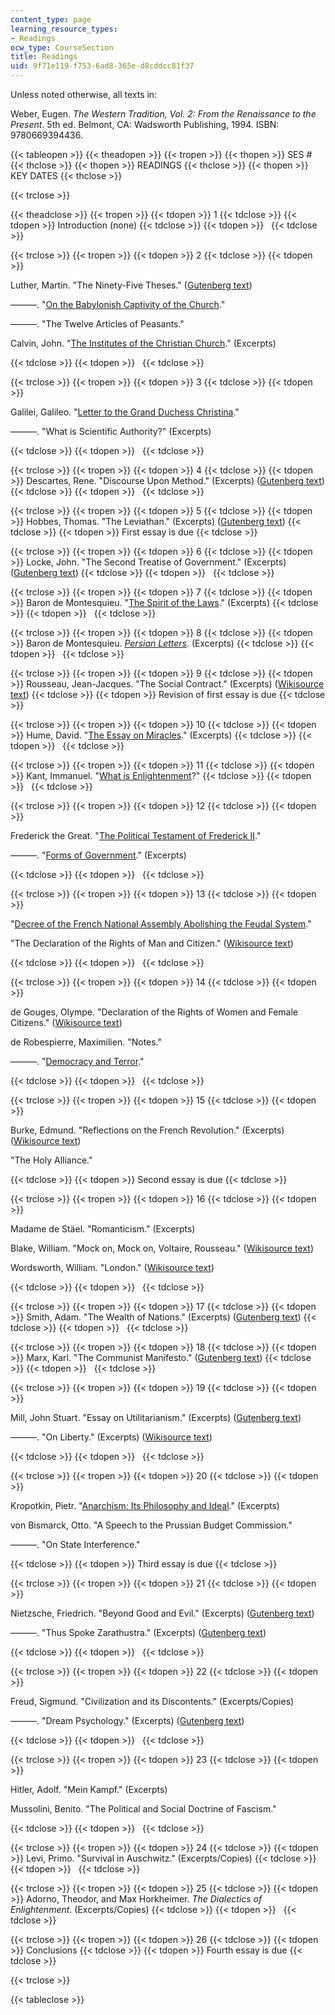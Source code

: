 ```yaml
---
content_type: page
learning_resource_types:
- Readings
ocw_type: CourseSection
title: Readings
uid: 9f71e119-f753-6ad8-365e-d8cddcc81f37
---
```


Unless noted otherwise, all texts in:

Weber, Eugen. _The Western Tradition, Vol. 2: From the Renaissance to the Present_. 5th ed. Belmont, CA: Wadsworth Publishing, 1994. ISBN: 9780669394436.

{{< tableopen >}}
{{< theadopen >}}
{{< tropen >}}
{{< thopen >}}
SES #
{{< thclose >}}
{{< thopen >}}
READINGS
{{< thclose >}}
{{< thopen >}}
KEY DATES
{{< thclose >}}

{{< trclose >}}

{{< theadclose >}}
{{< tropen >}}
{{< tdopen >}}
1
{{< tdclose >}}
{{< tdopen >}}
Introduction (none)
{{< tdclose >}}
{{< tdopen >}}
 
{{< tdclose >}}

{{< trclose >}}
{{< tropen >}}
{{< tdopen >}}
2
{{< tdclose >}}
{{< tdopen >}}


Luther, Martin. "The Ninety-Five Theses." ([Gutenberg text](http://www.gutenberg.org/etext/274))

———. "[On the Babylonish Captivity of the Church](http://oll.libertyfund.org/?option=com_staticxt&staticfile=show.php%3Ftitle=720&chapter=87718&layout=html&Itemid=27)."

———. "The Twelve Articles of Peasants."

Calvin, John. "[The Institutes of the Christian Church](http://www.ccel.org/ccel/calvin/institutes.html)." (Excerpts)


{{< tdclose >}}
{{< tdopen >}}
 
{{< tdclose >}}

{{< trclose >}}
{{< tropen >}}
{{< tdopen >}}
3
{{< tdclose >}}
{{< tdopen >}}


Galilei, Galileo. "[Letter to the Grand Duchess Christina](http://www.fordham.edu/halsall/mod/galileo-tuscany.html)."

———. "What is Scientific Authority?" (Excerpts)


{{< tdclose >}}
{{< tdopen >}}
 
{{< tdclose >}}

{{< trclose >}}
{{< tropen >}}
{{< tdopen >}}
4
{{< tdclose >}}
{{< tdopen >}}
Descartes, Rene. "Discourse Upon Method." (Excerpts) ([Gutenberg text](http://www.gutenberg.org/etext/59))
{{< tdclose >}}
{{< tdopen >}}
 
{{< tdclose >}}

{{< trclose >}}
{{< tropen >}}
{{< tdopen >}}
5
{{< tdclose >}}
{{< tdopen >}}
Hobbes, Thomas. "The Leviathan." (Excerpts) ([Gutenberg text](http://www.gutenberg.org/etext/3207))
{{< tdclose >}}
{{< tdopen >}}
First essay is due
{{< tdclose >}}

{{< trclose >}}
{{< tropen >}}
{{< tdopen >}}
6
{{< tdclose >}}
{{< tdopen >}}
Locke, John. "The Second Treatise of Government." (Excerpts) ([Gutenberg text](http://www.gutenberg.org/etext/7370))
{{< tdclose >}}
{{< tdopen >}}
 
{{< tdclose >}}

{{< trclose >}}
{{< tropen >}}
{{< tdopen >}}
7
{{< tdclose >}}
{{< tdopen >}}
Baron de Montesquieu. "[The Spirit of the Laws](http://www.fordham.edu/halsall/mod/montesquieu-spirit.html)." (Excerpts)
{{< tdclose >}}
{{< tdopen >}}
 
{{< tdclose >}}

{{< trclose >}}
{{< tropen >}}
{{< tdopen >}}
8
{{< tdclose >}}
{{< tdopen >}}
Baron de Montesquieu. [_Persian Letters_](https://chnm.gmu.edu/revolution/d/271/). (Excerpts)
{{< tdclose >}}
{{< tdopen >}}
 
{{< tdclose >}}

{{< trclose >}}
{{< tropen >}}
{{< tdopen >}}
9
{{< tdclose >}}
{{< tdopen >}}
Rousseau, Jean-Jacques. "The Social Contract." (Excerpts) ([Wikisource text](http://en.wikisource.org/wiki/The_Social_Contract))
{{< tdclose >}}
{{< tdopen >}}
Revision of first essay is due
{{< tdclose >}}

{{< trclose >}}
{{< tropen >}}
{{< tdopen >}}
10
{{< tdclose >}}
{{< tdopen >}}
Hume, David. "[The Essay on Miracles](http://www.fordham.edu/halsall/mod/hume-miracles.html)." (Excerpts)
{{< tdclose >}}
{{< tdopen >}}
 
{{< tdclose >}}

{{< trclose >}}
{{< tropen >}}
{{< tdopen >}}
11
{{< tdclose >}}
{{< tdopen >}}
Kant, Immanuel. "[What is Enlightenment](http://www.fordham.edu/halsall/mod/kant-whatis.html)?"
{{< tdclose >}}
{{< tdopen >}}
 
{{< tdclose >}}

{{< trclose >}}
{{< tropen >}}
{{< tdopen >}}
12
{{< tdclose >}}
{{< tdopen >}}


Frederick the Great. "[The Political Testament of Frederick II](http://www.thenagain.info/Classes/Sources/Frederick%20the%20Great.html)."

———. "[Forms of Government](http://www.fordham.edu/halsall/mod/18fred2.html)." (Excerpts)


{{< tdclose >}}
{{< tdopen >}}
 
{{< tdclose >}}

{{< trclose >}}
{{< tropen >}}
{{< tdopen >}}
13
{{< tdclose >}}
{{< tdopen >}}


"[Decree of the French National Assembly Abolishing the Feudal System](http://history.hanover.edu/texts/abolfeud.html)."

"The Declaration of the Rights of Man and Citizen." ([Wikisource text](http://en.wikisource.org/wiki/Declaration_of_the_Rights_of_Man_and_of_the_Citizen))


{{< tdclose >}}
{{< tdopen >}}
 
{{< tdclose >}}

{{< trclose >}}
{{< tropen >}}
{{< tdopen >}}
14
{{< tdclose >}}
{{< tdopen >}}


de Gouges, Olympe. "Declaration of the Rights of Women and Female Citizens." ([Wikisource text](http://en.wikipedia.org/wiki/Declaration_of_the_Rights_of_Woman_and_the_Female_Citizen))

de Robespierre, Maximilien. "Notes."

———. "[Democracy and Terror](http://www.fordham.edu/halsall/mod/robespierre-terror.html)."


{{< tdclose >}}
{{< tdopen >}}
 
{{< tdclose >}}

{{< trclose >}}
{{< tropen >}}
{{< tdopen >}}
15
{{< tdclose >}}
{{< tdopen >}}


Burke, Edmund. "Reflections on the French Revolution." (Excerpts) ([Wikisource text](http://en.wikisource.org/wiki/Reflections_on_the_Revolution_in_France))

"The Holy Alliance."


{{< tdclose >}}
{{< tdopen >}}
Second essay is due
{{< tdclose >}}

{{< trclose >}}
{{< tropen >}}
{{< tdopen >}}
16
{{< tdclose >}}
{{< tdopen >}}


Madame de Stäel. "Romanticism." (Excerpts)

Blake, William. "Mock on, Mock on, Voltaire, Rousseau." ([Wikisource text](http://en.wikisource.org/wiki/%22Mock_on,_Mock_on,_Voltaire,_Rousseau%22))

Wordsworth, William. "London." ([Wikisource text](http://en.wikisource.org/wiki/London,_1802))


{{< tdclose >}}
{{< tdopen >}}
 
{{< tdclose >}}

{{< trclose >}}
{{< tropen >}}
{{< tdopen >}}
17
{{< tdclose >}}
{{< tdopen >}}
Smith, Adam. "The Wealth of Nations." (Excerpts) ([Gutenberg text](http://www.gutenberg.org/etext/3300))
{{< tdclose >}}
{{< tdopen >}}
 
{{< tdclose >}}

{{< trclose >}}
{{< tropen >}}
{{< tdopen >}}
18
{{< tdclose >}}
{{< tdopen >}}
Marx, Karl. "The Communist Manifesto." ([Gutenberg text](http://www.gutenberg.org/etext/61))
{{< tdclose >}}
{{< tdopen >}}
 
{{< tdclose >}}

{{< trclose >}}
{{< tropen >}}
{{< tdopen >}}
19
{{< tdclose >}}
{{< tdopen >}}


Mill, John Stuart. "Essay on Utilitarianism." (Excerpts) ([Gutenberg text](http://www.gutenberg.org/etext/11224))

———. "On Liberty." (Excerpts) ([Wikisource text](http://en.wikisource.org/wiki/On_Liberty))


{{< tdclose >}}
{{< tdopen >}}
 
{{< tdclose >}}

{{< trclose >}}
{{< tropen >}}
{{< tdopen >}}
20
{{< tdclose >}}
{{< tdopen >}}


Kropotkin, Pietr. "[Anarchism: Its Philosophy and Ideal](http://www.fordham.edu/halsall/mod/1896kropotkin.html)." (Excerpts)

von Bismarck, Otto. "A Speech to the Prussian Budget Commission."

———. "On State Interference."


{{< tdclose >}}
{{< tdopen >}}
Third essay is due
{{< tdclose >}}

{{< trclose >}}
{{< tropen >}}
{{< tdopen >}}
21
{{< tdclose >}}
{{< tdopen >}}


Nietzsche, Friedrich. "Beyond Good and Evil." (Excerpts) ([Gutenberg text](http://www.gutenberg.org/etext/4363))

———. "Thus Spoke Zarathustra." (Excerpts) ([Gutenberg text](http://www.gutenberg.org/etext/1998))


{{< tdclose >}}
{{< tdopen >}}
 
{{< tdclose >}}

{{< trclose >}}
{{< tropen >}}
{{< tdopen >}}
22
{{< tdclose >}}
{{< tdopen >}}


Freud, Sigmund. "Civilization and its Discontents." (Excerpts/Copies)

———. "Dream Psychology." (Excerpts) ([Gutenberg text](http://www.gutenberg.org/etext/15489))


{{< tdclose >}}
{{< tdopen >}}
 
{{< tdclose >}}

{{< trclose >}}
{{< tropen >}}
{{< tdopen >}}
23
{{< tdclose >}}
{{< tdopen >}}


Hitler, Adolf. "Mein Kampf." (Excerpts)

Mussolini, Benito. "The Political and Social Doctrine of Fascism."


{{< tdclose >}}
{{< tdopen >}}
 
{{< tdclose >}}

{{< trclose >}}
{{< tropen >}}
{{< tdopen >}}
24
{{< tdclose >}}
{{< tdopen >}}
Levi, Primo. "Survival in Auschwitz." (Excerpts/Copies)
{{< tdclose >}}
{{< tdopen >}}
 
{{< tdclose >}}

{{< trclose >}}
{{< tropen >}}
{{< tdopen >}}
25
{{< tdclose >}}
{{< tdopen >}}
Adorno, Theodor, and Max Horkheimer. _The Dialectics of Enlightenment_. (Excerpts/Copies)
{{< tdclose >}}
{{< tdopen >}}
 
{{< tdclose >}}

{{< trclose >}}
{{< tropen >}}
{{< tdopen >}}
26
{{< tdclose >}}
{{< tdopen >}}
Conclusions
{{< tdclose >}}
{{< tdopen >}}
Fourth essay is due
{{< tdclose >}}

{{< trclose >}}

{{< tableclose >}}